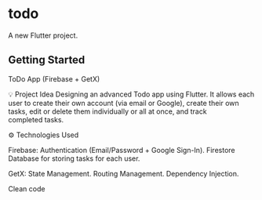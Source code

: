 # todo

A new Flutter project.

## Getting Started

ToDo App (Firebase + GetX)

💡 Project Idea
Designing an advanced Todo app using Flutter. It allows each user to create their own account (via email or Google), create their own tasks, edit or delete them individually or all at once, and track completed tasks.

⚙ Technologies Used

Firebase:
Authentication (Email/Password + Google Sign-In).
Firestore Database for storing tasks for each user.

GetX:
State Management.
Routing Management.
Dependency Injection.

Clean code


